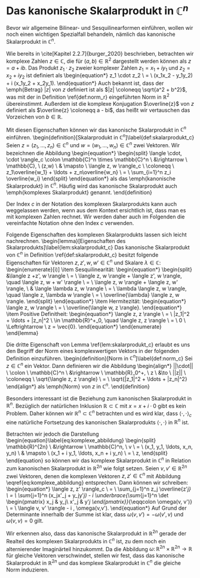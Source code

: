 # Das kanonische Skalarprodukt in $\mathbb{C}^n$

Bevor wir allgemeine Bilinear- und Sesquilinearformen einführen, wollen wir noch einen wichtigen Spezialfall behandeln, nämlich das kanonische Skalarprodukt in $\mathbb{C}^n$.

Wie bereits in \cite[Kapitel 2.2.7]{burger_2020} beschrieben, betrachten wir komplexe Zahlen $z \in \mathbb{C}$, die für $(a,b) \in \mathbb{R}^2$ dargestellt werden können als $z = a +ib$.  Das Produkt $z_1 \cdot z_2$ zweier komplexer Zahlen $z_1 = x_1 + i y_1$ und $z_2 = x_2 + i y_2$ ist definiert als
\begin{equation*}
z_1 \cdot z_2 \ = \ (x_1x_2 - y_1y_2) + i (x_1y_2 + x_2y_1).
\end{equation*} 
Auch bekannt ist, dass der \emph{Betrag} $|z|$ von $z$ definiert ist als $|z| \coloneqq \sqrt{a^2 + b^2}$, was mit der in Definition \ref{def:norm_r} eingeführten Norm in $\mathbb{R}^2$ übereinstimmt.
Außerdem ist die komplexe Konjugation $\overline{z}$ von $z$ definiert als $\overline{z} \coloneqq a - bi$, das heißt wir vertauschen das Vorzeichen von $b \in \mathbb{R}$.

Mit diesen Eigenschaften können wir das kanonische Skalarprodukt in $\mathbb{C}^n$ einführen.
\begin{definition}[Skalarprodukt in $\mathbb{C}^n$]\label{def:skalarprodukt_c}
Seien $z = (z_1, \ldots, z_n) \in \mathbb{C}^n$ und $w = (w_1, \ldots, w_n) \in \mathbb{C}^n$ zwei Vektoren.
Wir bezeichnen die Abbildung
\begin{equation*}
\begin{split}
\langle \cdot, \cdot \rangle_c \colon \mathbb{C}^n \times \mathbb{C}^n \ &\rightarrow \ \mathbb{C}, \\
(z,w) \ & \mapsto \ \langle z, w \rangle_c \ \coloneqq \ z_1\overline{w_1} + \ldots + z_n\overline{w_n} \ = \ \sum_{i=1}^n z_i \overline{w_i} 
\end{split}
\end{equation*}
als das \emph{kanonische Skalarprodukt} in $\mathbb{C}^n$.
Häufig wird das kanonische Skalarprodukt auch \emph{komplexes Skalarprodukt} genannt.
\end{definition}

Der Index $c$ in der Notation des komplexen Skalarprodukts kann auch weggelassen werden, wenn aus dem Kontext ersichtlich ist, dass man es mit komplexen Zahlen rechnet.
Wir werden daher auch im Folgenden die vereinfachte Notation ohne den Index $c$ verwenden.

Folgende Eigenschaften des komplexen Skalarprodukts lassen sich leicht nachrechnen.
\begin{lemma}[Eigenschaften des Skalarprodukts]\label{lem:skalarprodukt_c}
Das kanonische Skalarprodukt von $\mathbb{C}^n$ in Definition \ref{def:skalarprodukt_c} besitzt folgende Eigenschaften für Vektoren $z,z',w,w' \in \mathbb{C}^n$ und Skalare $\lambda \in \mathbb{C}$:
\begin{enumerate}[i)]
\item Sesquilinearität:
\begin{equation*}
\begin{split}
&\langle z +z', w \rangle \ = \ \langle z, w \rangle + \langle z', w \rangle, \quad \langle z, w + w' \rangle \ = \ \langle z, w \rangle + \langle z, w' \rangle, \\
& \langle \lambda z, w \rangle \ = \  \lambda \langle z, w \rangle, \quad \langle z, \lambda w \rangle \ = \  \overline{\lambda} \langle z, w \rangle.
\end{split}
\end{equation*}
\item Hermitezität:
\begin{equation*}
\langle z, w \rangle \ = \ \overline{\langle w, z \rangle}.
\end{equation*}
\item Positive Definitheit:
\begin{equation*}
\langle z, z \rangle \ = \ |z_1|^2 + \ldots + |z_n|^2 \ \in \mathbb{R}^+_0, \quad \langle z, z \rangle \ = \ 0 \ \Leftrightarrow \ z = \vec{0}.
\end{equation*}
\end{enumerate}
\end{lemma}

Die dritte Eigenschaft von Lemma \ref{lem:skalarprodukt_c} erlaubt es uns den Begriff der Norm eines komplexwertigen Vektors in der folgenden Definition einzuführen.
\begin{definition}[Norm in $\mathbb{C}^n$]\label{def:norm_c}
Sei $z \in \mathbb{C}^n$ ein Vektor.
Dann definieren wir die Abbildung
\begin{align*}
||\cdot|| \ \colon \ \mathbb{C}^n \ &\rightarrow \ \mathbb{R}_0^+, \\
z \ &\to \ ||z|| \ \coloneqq \ \sqrt{\langle z, z \rangle} \ = \ \sqrt{|z_1|^2 + \ldots + |z_n|^2}
\end{align*}
als \emph{Norm} von $z$ in $\mathbb{C}^n$.
\end{definition}

Besonders interessant ist die Beziehung zum kanonischen Skalarprodukt in $\mathbb{R}^n$.
Bezüglich der natürlichen Inklusion $\mathbb{R} \subset \mathbb{C}$ mit $x = x + i\cdot 0$ gibt es kein Problem.
Daher können wir $\mathbb{R}^n \subset \mathbb{C}^n$ betrachten und es wird klar, dass $\langle \cdot, \cdot \rangle_c$ eine natürliche Fortsetzung des kanonischen Skalarprodukts $\langle \cdot, \cdot \rangle$ in $\mathbb{R}^n$ ist.

Betrachten wir jedoch die Darstellung 
\begin{equation}\label{eq:komplexe_abbildung} 
\begin{split}
\mathbb{R}^{2n} \ &\rightarrow \ \mathbb{C}^n, \\
v \ = \ (x_1, y_1, \ldots, x_n, y_n) \ & \mapsto \ (x_1 + i y_1, \ldots, x_n + i y_n) \ = \ z,
\end{split}
\end{equation}
so können wir das komplexe Skalarprodukt in $\mathbb{C}^n$ in Relation zum kanonischen Skalarprodukt in $\mathbb{R}^{2n}$ wie folgt setzen.
Seien $v, v' \in \mathbb{R}^{2n}$ zwei Vektoren, denen die komplexen Vektoren $z, z' \in \mathbb{C}^n$ mit Abbildung \eqref{eq:komplexe_abbildung} entsprechen.
Dann können wir schreiben:
\begin{equation*}
\langle z, z' \rangle_c \ = \ \sum_{j=1}^n z_j \overline{z'_j} \ = \ \sum_{j=1}^n (x_jx'_j + y_jy'_j) - i \underbrace{\sum_{j=1}^n \det
\begin{pmatrix}
x_j & y_j\\
x'_j & y'_j
\end{pmatrix}}_{\eqqcolon \omega(v, v')}
\ = \ \langle v, v' \rangle - i \, \omega(v,v').
\end{equation*}
Auf Grund der Determinante innerhalb der Summe ist klar, dass $\omega(v, v') = - \omega(v',v)$ und $\omega(v,v) = 0$ gilt.

Wir erkennen also, dass das kanonische Skalarprodukt in $\mathbb{R}^{2n}$ gerade der Realteil des komplexen Skalarprodukts in $\mathbb{C}^n$ ist, zu dem noch ein alternierender Imaginärteil hinzukommt.
Da die Abbildung $\omega \colon \mathbb{R}^{2n} \times \mathbb{R}^{2n} \rightarrow \mathbb{R}$ für gleiche Vektoren verschwindet, stellen wir fest, dass das kanonische Skalarprodukt in $\mathbb{R}^{2n}$ und das komplexe Skalarprodukt in $\mathbb{C}^n$ die gleiche Norm induzieren.
